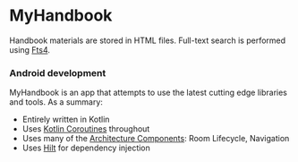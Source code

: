 # MyHandbook

Handbook materials are stored in HTML files. Full-text search is performed using [Fts4](https://developer.android.com/reference/androidx/room/Fts4).

### Android development
MyHandbook is an app that attempts to use the latest cutting edge libraries and tools. As a summary:
* Entirely written in Kotlin
* Uses [Kotlin Coroutines](https://kotlinlang.org/docs/reference/coroutines/coroutines-guide.html) throughout
* Uses many of the [Architecture Components](https://developer.android.com/topic/libraries/architecture/): Room Lifecycle, Navigation
* Uses [Hilt](https://developer.android.com/training/dependency-injection/hilt-android) for dependency injection
